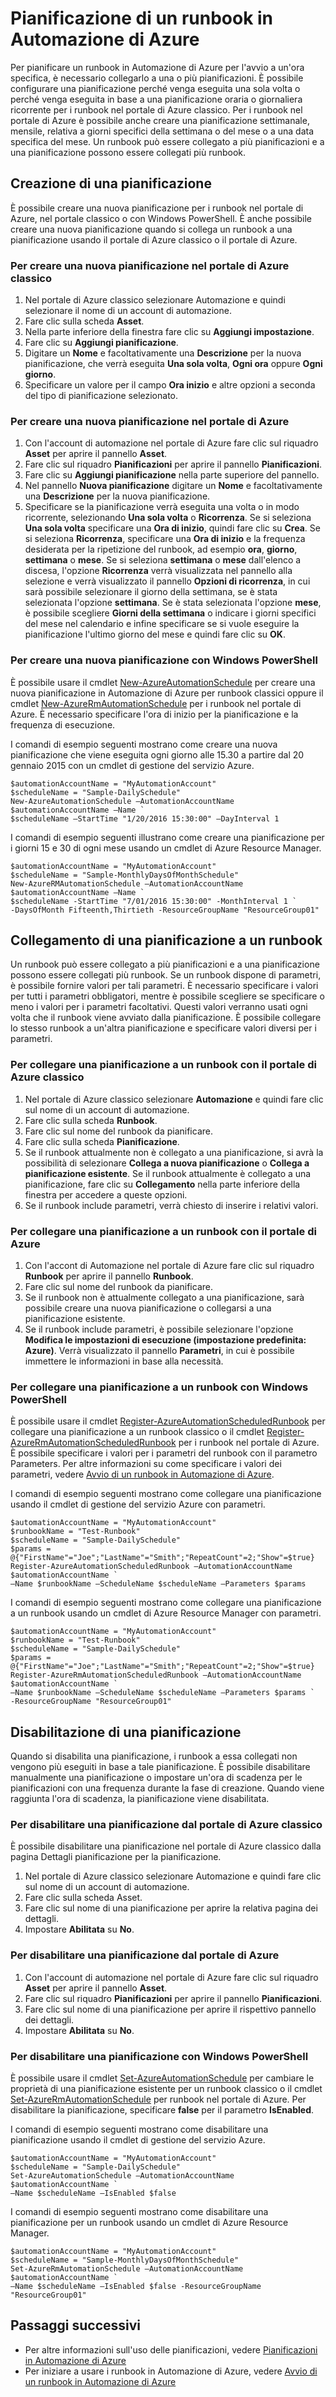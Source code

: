 <properties 
   pageTitle="Pianificazione di un runbook in Automazione di Azure"
   description="Illustra come creare una pianificazione in Automazione di Azure in modo da poter avviare automaticamente un runbook a una determinata ora o in base a una pianificazione ricorrente."
   services="automation"
   documentationCenter=""
   authors="mgoedtel"
   manager="jwhit"
   editor="tysonn" />
<tags 
   ms.service="automation"
   ms.devlang="na"
   ms.topic="article"
   ms.tgt_pltfrm="na"
   ms.workload="infrastructure-services"
   ms.date="06/29/2016"
   ms.author="bwren" />

# Pianificazione di un runbook in Automazione di Azure

Per pianificare un runbook in Automazione di Azure per l'avvio a un'ora specifica, è necessario collegarlo a una o più pianificazioni. È possibile configurare una pianificazione perché venga eseguita una sola volta o perché venga eseguita in base a una pianificazione oraria o giornaliera ricorrente per i runbook nel portale di Azure classico. Per i runbook nel portale di Azure è possibile anche creare una pianificazione settimanale, mensile, relativa a giorni specifici della settimana o del mese o a una data specifica del mese. Un runbook può essere collegato a più pianificazioni e a una pianificazione possono essere collegati più runbook.


## Creazione di una pianificazione

È possibile creare una nuova pianificazione per i runbook nel portale di Azure, nel portale classico o con Windows PowerShell. È anche possibile creare una nuova pianificazione quando si collega un runbook a una pianificazione usando il portale di Azure classico o il portale di Azure.

### Per creare una nuova pianificazione nel portale di Azure classico

1. Nel portale di Azure classico selezionare Automazione e quindi selezionare il nome di un account di automazione.
1. Fare clic sulla scheda **Asset**.
1. Nella parte inferiore della finestra fare clic su **Aggiungi impostazione**.
1. Fare clic su **Aggiungi pianificazione**.
1. Digitare un **Nome** e facoltativamente una **Descrizione** per la nuova pianificazione, che verrà eseguita **Una sola volta**, **Ogni ora** oppure **Ogni giorno**.
1. Specificare un valore per il campo **Ora inizio** e altre opzioni a seconda del tipo di pianificazione selezionato.

### Per creare una nuova pianificazione nel portale di Azure

1. Con l'account di automazione nel portale di Azure fare clic sul riquadro **Asset** per aprire il pannello **Asset**.
2. Fare clic sul riquadro **Pianificazioni** per aprire il pannello **Pianificazioni**.
3. Fare clic su **Aggiungi pianificazione** nella parte superiore del pannello.
4. Nel pannello **Nuova pianificazione** digitare un **Nome** e facoltativamente una **Descrizione** per la nuova pianificazione.
5. Specificare se la pianificazione verrà eseguita una volta o in modo ricorrente, selezionando **Una sola volta** o **Ricorrenza**. Se si seleziona **Una sola volta** specificare una **Ora di inizio**, quindi fare clic su **Crea**. Se si seleziona **Ricorrenza**, specificare una **Ora di inizio** e la frequenza desiderata per la ripetizione del runbook, ad esempio **ora**, **giorno**, **settimana** o **mese**. Se si seleziona **settimana** o **mese** dall'elenco a discesa, l'opzione **Ricorrenza** verrà visualizzata nel pannello alla selezione e verrà visualizzato il pannello **Opzioni di ricorrenza**, in cui sarà possibile selezionare il giorno della settimana, se è stata selezionata l'opzione **settimana**. Se è stata selezionata l'opzione **mese**, è possibile scegliere **Giorni della settimana** o indicare i giorni specifici del mese nel calendario e infine specificare se si vuole eseguire la pianificazione l'ultimo giorno del mese e quindi fare clic su **OK**.

### Per creare una nuova pianificazione con Windows PowerShell

È possibile usare il cmdlet [New-AzureAutomationSchedule](http://msdn.microsoft.com/library/azure/dn690271.aspx) per creare una nuova pianificazione in Automazione di Azure per runbook classici oppure il cmdlet [New-AzureRmAutomationSchedule](https://msdn.microsoft.com/library/mt603577.aspx) per i runbook nel portale di Azure. È necessario specificare l'ora di inizio per la pianificazione e la frequenza di esecuzione.

I comandi di esempio seguenti mostrano come creare una nuova pianificazione che viene eseguita ogni giorno alle 15.30 a partire dal 20 gennaio 2015 con un cmdlet di gestione del servizio Azure.

	$automationAccountName = "MyAutomationAccount"
	$scheduleName = "Sample-DailySchedule"
	New-AzureAutomationSchedule –AutomationAccountName $automationAccountName –Name `
    $scheduleName –StartTime "1/20/2016 15:30:00" –DayInterval 1

I comandi di esempio seguenti illustrano come creare una pianificazione per i giorni 15 e 30 di ogni mese usando un cmdlet di Azure Resource Manager.

    $automationAccountName = "MyAutomationAccount"
	$scheduleName = "Sample-MonthlyDaysOfMonthSchedule"
    New-AzureRMAutomationSchedule –AutomationAccountName $automationAccountName –Name `
    $scheduleName -StartTime "7/01/2016 15:30:00" -MonthInterval 1 `
    -DaysOfMonth Fifteenth,Thirtieth -ResourceGroupName "ResourceGroup01"
    

## Collegamento di una pianificazione a un runbook

Un runbook può essere collegato a più pianificazioni e a una pianificazione possono essere collegati più runbook. Se un runbook dispone di parametri, è possibile fornire valori per tali parametri. È necessario specificare i valori per tutti i parametri obbligatori, mentre è possibile scegliere se specificare o meno i valori per i parametri facoltativi. Questi valori verranno usati ogni volta che il runbook viene avviato dalla pianificazione. È possibile collegare lo stesso runbook a un'altra pianificazione e specificare valori diversi per i parametri.

### Per collegare una pianificazione a un runbook con il portale di Azure classico

1. Nel portale di Azure classico selezionare **Automazione** e quindi fare clic sul nome di un account di automazione.
2. Fare clic sulla scheda **Runbook**.
3. Fare clic sul nome del runbook da pianificare.
4. Fare clic sulla scheda **Pianificazione**.
5. Se il runbook attualmente non è collegato a una pianificazione, si avrà la possibilità di selezionare **Collega a nuova pianificazione** o **Collega a pianificazione esistente**. Se il runbook attualmente è collegato a una pianificazione, fare clic su **Collegamento** nella parte inferiore della finestra per accedere a queste opzioni.
6. Se il runbook include parametri, verrà chiesto di inserire i relativi valori.

### Per collegare una pianificazione a un runbook con il portale di Azure

1. Con l'accont di Automazione nel portale di Azure fare clic sul riquadro **Runbook** per aprire il pannello **Runbook**.
2. Fare clic sul nome del runbook da pianificare.
3. Se il runbook non è attualmente collegato a una pianificazione, sarà possibile creare una nuova pianificazione o collegarsi a una pianificazione esistente.
4. Se il runbook include parametri, è possibile selezionare l'opzione **Modifica le impostazioni di esecuzione (impostazione predefinita: Azure)**. Verrà visualizzato il pannello **Parametri**, in cui è possibile immettere le informazioni in base alla necessità.

### Per collegare una pianificazione a un runbook con Windows PowerShell

È possibile usare il cmdlet [Register-AzureAutomationScheduledRunbook](http://msdn.microsoft.com/library/azure/dn690265.aspx) per collegare una pianificazione a un runbook classico o il cmdlet [Register-AzureRmAutomationScheduledRunbook](https://msdn.microsoft.com/library/mt603575.aspx) per i runbook nel portale di Azure. È possibile specificare i valori per i parametri del runbook con il parametro Parameters. Per altre informazioni su come specificare i valori dei parametri, vedere [Avvio di un runbook in Automazione di Azure](automation-starting-a-runbook.md).

I comandi di esempio seguenti mostrano come collegare una pianificazione usando il cmdlet di gestione del servizio Azure con parametri.

	$automationAccountName = "MyAutomationAccount"
	$runbookName = "Test-Runbook"
	$scheduleName = "Sample-DailySchedule"
	$params = @{"FirstName"="Joe";"LastName"="Smith";"RepeatCount"=2;"Show"=$true}
	Register-AzureAutomationScheduledRunbook –AutomationAccountName $automationAccountName `
    –Name $runbookName –ScheduleName $scheduleName –Parameters $params

I comandi di esempio seguenti mostrano come collegare una pianificazione a un runbook usando un cmdlet di Azure Resource Manager con parametri.

    $automationAccountName = "MyAutomationAccount"
	$runbookName = "Test-Runbook"
	$scheduleName = "Sample-DailySchedule"
	$params = @{"FirstName"="Joe";"LastName"="Smith";"RepeatCount"=2;"Show"=$true}
	Register-AzureRmAutomationScheduledRunbook –AutomationAccountName $automationAccountName `
    –Name $runbookName –ScheduleName $scheduleName –Parameters $params `
    -ResourceGroupName "ResourceGroup01"

## Disabilitazione di una pianificazione

Quando si disabilita una pianificazione, i runbook a essa collegati non vengono più eseguiti in base a tale pianificazione. È possibile disabilitare manualmente una pianificazione o impostare un'ora di scadenza per le pianificazioni con una frequenza durante la fase di creazione. Quando viene raggiunta l'ora di scadenza, la pianificazione viene disabilitata.

### Per disabilitare una pianificazione dal portale di Azure classico

È possibile disabilitare una pianificazione nel portale di Azure classico dalla pagina Dettagli pianificazione per la pianificazione.

1. Nel portale di Azure classico selezionare Automazione e quindi fare clic sul nome di un account di automazione.
1. Fare clic sulla scheda Asset.
1. Fare clic sul nome di una pianificazione per aprire la relativa pagina dei dettagli.
2. Impostare **Abilitata** su **No**.

### Per disabilitare una pianificazione dal portale di Azure

1. Con l'account di automazione nel portale di Azure fare clic sul riquadro **Asset** per aprire il pannello **Asset**.
2. Fare clic sul riquadro **Pianificazioni** per aprire il pannello **Pianificazioni**.
2. Fare clic sul nome di una pianificazione per aprire il rispettivo pannello dei dettagli.
3. Impostare **Abilitata** su **No**.

### Per disabilitare una pianificazione con Windows PowerShell

È possibile usare il cmdlet [Set-AzureAutomationSchedule](http://msdn.microsoft.com/library/azure/dn690270.aspx) per cambiare le proprietà di una pianificazione esistente per un runbook classico o il cmdlet [Set-AzureRmAutomationSchedule](https://msdn.microsoft.com/library/mt603566.aspx) per runbook nel portale di Azure. Per disabilitare la pianificazione, specificare **false** per il parametro **IsEnabled**.

I comandi di esempio seguenti mostrano come disabilitare una pianificazione usando il cmdlet di gestione del servizio Azure.

	$automationAccountName = "MyAutomationAccount"
	$scheduleName = "Sample-DailySchedule"
	Set-AzureAutomationSchedule –AutomationAccountName $automationAccountName `
    –Name $scheduleName –IsEnabled $false

I comandi di esempio seguenti mostrano come disabilitare una pianificazione per un runbook usando un cmdlet di Azure Resource Manager.

	$automationAccountName = "MyAutomationAccount"
	$scheduleName = "Sample-MonthlyDaysOfMonthSchedule"
	Set-AzureRmAutomationSchedule –AutomationAccountName $automationAccountName `
    –Name $scheduleName –IsEnabled $false -ResourceGroupName "ResourceGroup01"

## Passaggi successivi

- Per altre informazioni sull'uso delle pianificazioni, vedere [Pianificazioni in Automazione di Azure](http://msdn.microsoft.com/library/azure/dn940016.aspx)
- Per iniziare a usare i runbook in Automazione di Azure, vedere [Avvio di un runbook in Automazione di Azure](automation-starting-a-runbook.md)

<!---HONumber=AcomDC_0629_2016-->